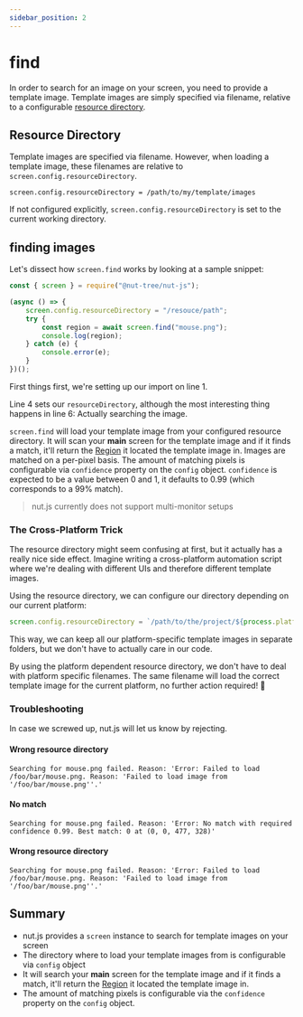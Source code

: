 ```yaml
---
sidebar_position: 2
---
```


# find

In order to search for an image on your screen, you need to provide a template image.
Template images are simply specified via filename, relative to a configurable [resource directory](https://nut-tree.github.io/apidoc/classes/screen.html#config.resourcedirectory).

## Resource Directory

Template images are specified via filename.
However, when loading a template image, these filenames are relative to `screen.config.resourceDirectory`.

`screen.config.resourceDirectory = /path/to/my/template/images`

If not configured explicitly, `screen.config.resourceDirectory` is set to the current working directory.

## finding images

Let's dissect how `screen.find` works by looking at a sample snippet:

```js {1,4,6}
const { screen } = require("@nut-tree/nut-js");

(async () => {
    screen.config.resourceDirectory = "/resouce/path";
    try {
        const region = await screen.find("mouse.png");
        console.log(region);
    } catch (e) {
        console.error(e);
    }
})();
```

First things first, we're setting up our import on line 1.

Line 4 sets our `resourceDirectory`, although the most interesting thing happens in line 6: Actually searching the image.

`screen.find` will load your template image from your configured resource directory.
It will scan your **main** screen for the template image and if it finds a match, it'll return the [Region](https://nut-tree.github.io/apidoc/classes/region.html) it located the template image in.
Images are matched on a per-pixel basis.
The amount of matching pixels is configurable via `confidence` property on the `config` object.
`confidence` is expected to be a value between 0 and 1, it defaults to 0.99 (which corresponds to a 99% match).

> nut.js currently does not support multi-monitor setups

### The Cross-Platform Trick

The resource directory might seem confusing at first, but it actually has a really nice side effect.
Imagine writing a cross-platform automation script where we're dealing with different UIs and therefore different template images.

Using the resource directory, we can configure our directory depending on our current platform:

```js
screen.config.resourceDirectory = `/path/to/the/project/${process.platform}`;
```

This way, we can keep all our platform-specific template images in separate folders, but we don't have to actually care in our code.

By using the platform dependent resource directory, we don't have to deal with platform specific filenames.
The same filename will load the correct template image for the current platform, no further action required! 💪

### Troubleshooting

In case we screwed up, nut.js will let us know by rejecting.

#### Wrong resource directory

`Searching for mouse.png failed. Reason: 'Error: Failed to load /foo/bar/mouse.png. Reason: 'Failed to load image from '/foo/bar/mouse.png''.'`

#### No match

`Searching for mouse.png failed. Reason: 'Error: No match with required confidence 0.99. Best match: 0 at (0, 0, 477, 328)'`

#### Wrong resource directory

`Searching for mouse.png failed. Reason: 'Error: Failed to load /foo/bar/mouse.png. Reason: 'Failed to load image from '/foo/bar/mouse.png''.'`

## Summary

- nut.js provides a `screen` instance to search for template images on your screen
- The directory where to load your template images from is configurable via `config` object
- It will search your **main** screen for the template image and if it finds a match, it'll return the [Region](https://nut-tree.github.io/apidoc/classes/region.html) it located the template image in.
- The amount of matching pixels is configurable via the `confidence` property on the `config` object.
